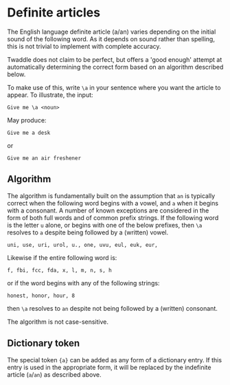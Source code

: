 # Definite articles

The English language definite article (a/an) varies depending on the initial
sound of the following word. As it depends on sound rather than spelling, this
is not trivial to implement with complete accuracy. 

Twaddle does not claim to be perfect, but offers a 'good enough' attempt at 
automatically determining the correct form based on an algorithm described 
below.

To make use of this, write `\a` in your sentence where you want the article
to appear. To illustrate, the input:

`Give me \a <noun>`

May produce:

`Give me a desk`

or 

`Give me an air freshener`

## Algorithm

The algorithm is fundamentally built on the assumption that `an` is typically
correct when the following word begins with a vowel, and `a` when it begins
with a consonant. A number of known exceptions are considered in the form of
both full words and of common prefix strings. If the following word is the
letter `u` alone, or begins with one of the below prefixes, then `\a` resolves
to `a` despite being followed by a (written) vowel.

`uni, use, uri, urol, u., one, uvu, eul, euk, eur,`

Likewise if the entire following word is:

`f, fbi, fcc, fda, x, l, m, n, s, h`

or if the word begins with any of the following strings:

`honest, honor, hour, 8`

then `\a` resolves to `an` despite not being followed by a (written) consonant.

The algorithm is not case-sensitive.

## Dictionary token

The special token `{a}` can be added as any form of a dictionary entry. If 
this entry is used in the appropriate form, it will be replaced by the
indefinite article (`a`/`an`) as described above.